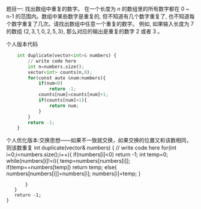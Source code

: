题目一: 找出数组中重复的数字。
    在一个长度为 $n$ 的数组里的所有数字都在 0 ~ n-1 的范围内。数组中某些数字是重复的, 但不知道有几个数字重复了, 也不知道每个数字重复了几次。请找出数组中任意一个重复的数字。
    例如, 如果输入长度为 7 的数组 $\{2,3,1,0,2,5,3\}$, 那么对应的输出是重复的数字 2 或者 3 。

个人版本代码
```python
    int duplicate(vector<int>& numbers) {
        // write code here
        int n=numbers.size();
        vector<int> counts(n,0);
        for(const auto &num:numbers){
            if(num<0)
                return -1;
            counts[num]=counts[num]+1;
            if(counts[num]>1){
                return num;
            }
        }
        return -1;
    }
```
    
个人优化版本:交换思想——如果不一致就交换，如果交换的位置又和该数相同，则该数重复
    int duplicate(vector<int>& numbers) {
        // write code here
       for(int i=0;i<numbers.size();i++){
           if(numbers[i]<0)
               return -1;
           int temp=0;
           while(numbers[i]!=i){
               temp=numbers[numbers[i]];
               if(temp==numbers[temp])
                   return temp;
               else{
                   numbers[numbers[i]]=numbers[i];
                   numbers[i]=temp;
               }

           }
       }
       return -1;
    }
